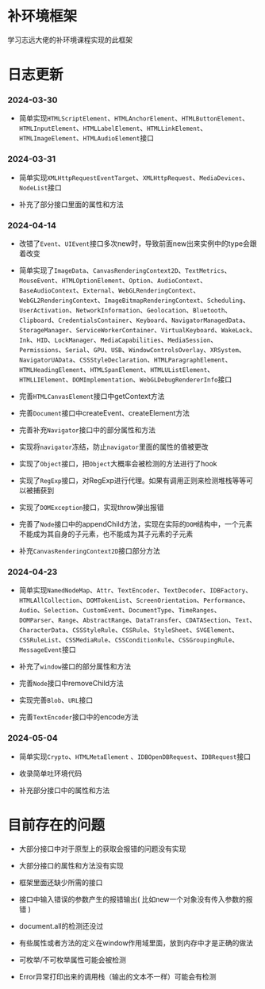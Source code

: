 # 补环境框架

学习志远大佬的补环境课程实现的此框架

# 日志更新

### 2024-03-30

- 简单实现`HTMLScriptElement`、`HTMLAnchorElement`、`HTMLButtonElement`、`HTMLInputElement`、`HTMLLabelElement`、`HTMLLinkElement`、`HTMLImageElement`、`HTMLAudioElement`接口

### 2024-03-31

- 简单实现`XMLHttpRequestEventTarget`、`XMLHttpRequest`、`MediaDevices`、`NodeList`接口

- 补充了部分接口里面的属性和方法

### 2024-04-14

- 改错了`Event`、`UIEvent`接口多次new时，导致前面new出来实例中的type会跟着改变

- 简单实现了`ImageData`、`CanvasRenderingContext2D`、`TextMetrics`、`MouseEvent`、`HTMLOptionElement`、`Option`、`AudioContext`、`BaseAudioContext`、`External`、`WebGLRenderingContext`、`WebGL2RenderingContext`、`ImageBitmapRenderingContext`、`Scheduling`、`UserActivation`、`NetworkInformation`、`Geolocation`、`Bluetooth`、`Clipboard`、`CredentialsContainer`、`Keyboard`、`NavigatorManagedData`、`StorageManager`、`ServiceWorkerContainer`、`VirtualKeyboard`、`WakeLock`、`Ink`、`HID`、`LockManager`、`MediaCapabilities`、`MediaSession`、`Permissions`、`Serial`、`GPU`、`USB`、`WindowControlsOverlay`、`XRSystem`、`NavigatorUAData`、`CSSStyleDeclaration`、`HTMLParagraphElement`、`HTMLHeadingElement`、`HTMLSpanElement`、`HTMLUListElement`、`HTMLLIElement`、`DOMImplementation`、`WebGLDebugRendererInfo`接口

- 完善`HTMLCanvasElement`接口中getContext方法

- 完善`Document`接口中createEvent、createElement方法

- 完善补充`Navigator`接口中的部分属性和方法

- 实现将`navigator`冻结，防止`navigator`里面的属性的值被更改

- 实现了`Object`接口，把`Object`大概率会被检测的方法进行了hook

- 实现了`RegExp`接口，对RegExp进行代理。如果有调用正则来检测堆栈等等可以被捕获到

- 实现了`DOMException`接口，实现throw弹出报错

- 完善了`Node`接口中的appendChild方法，实现在实际的`DOM`结构中，一个元素不能成为其自身的子元素，也不能成为其子元素的子元素

- 补充`CanvasRenderingContext2D`接口部分方法

### 2024-04-23

- 简单实现`NamedNodeMap`、`Attr`、`TextEncoder`、`TextDecoder`、`IDBFactory`、`HTMLAllCollection`、`DOMTokenList`、`ScreenOrientation`、`Performance`、`Audio`、`Selection`、`CustomEvent`、`DocumentType`、`TimeRanges`、`DOMParser`、`Range`、`AbstractRange`、`DataTransfer`、`CDATASection`、`Text`、`CharacterData`、`CSSStyleRule`、`CSSRule`、`StyleSheet`、`SVGElement`、`CSSRuleList`、`CSSMediaRule`、`CSSConditionRule`、`CSSGroupingRule`、`MessageEvent`接口

- 补充了`window`接口的部分属性和方法

- 完善`Node`接口中removeChild方法

- 实现完善`Blob`、`URL`接口

- 完善`TextEncoder`接口中的encode方法

### 2024-05-04

- 简单实现`Crypto`、`HTMLMetaElement` 、`IDBOpenDBRequest`、`IDBRequest`接口

- 收录简单吐环境代码

- 补充部分接口中的属性和方法

# 目前存在的问题

- 大部分接口中对于原型上的获取会报错的问题没有实现

- 大部分接口的属性和方法没有实现

- 框架里面还缺少所需的接口

- 接口中输入错误的参数产生的报错输出( 比如new一个对象没有传入参数的报错 )

- document.all的检测还没过

- 有些属性或者方法的定义在window作用域里面，放到内存中才是正确的做法

- 可枚举/不可枚举属性可能会被检测

- Error异常打印出来的调用栈（输出的文本不一样）可能会有检测